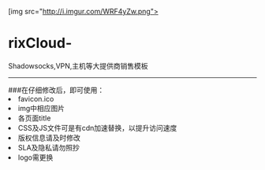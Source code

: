 [img src="http://i.imgur.com/WRF4yZw.png">

# rixCloud-
Shadowsocks,VPN,主机等大提供商销售模板


<hr>
###在仔细修改后，即可使用：
<li>favicon.ico
<li>img中相应图片
<li>各页面title
<li>CSS及JS文件可是有cdn加速替换，以提升访问速度
<li>版权信息请及时修改
<li>SLA及隐私请勿照抄
<li>logo需更换

